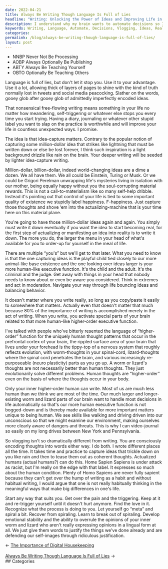 ```yaml
---
date: 2022-04-21
title: Always Be Writing Though Language Is Full of Lies
headline: "Writing: Unlocking the Power of Ideas and Improving Life in Unexpected Ways"
description: I understand why my brain wants to automate decisions so I can focus on more important matters like writing and vlogging. Writing and vlogging are both ways of encoding thoughts into words, and can help manifest ideas into reality. With practice, I can capture ideas and turn them into coherent thoughts. Learn how writing can be used to your advantage and improve your life in unexpected ways.
keywords: Writing, Language, Automate, Decisions, Vlogging, Ideas, Reality, Executive Function, Higher-Order, Manifest, Capture, Coherent, Thoughts, Walking, Driving, Video-Journaling
categories: 
permalink: /blog/always-be-writing-though-language-is-full-of-lies/
layout: post
---
```



- NNBP Never Not Be Processing
- AOBP Always Optionally Be Publishing
- ABTY Always Be Teaching Yourself
- OBTO Optionally Be Teaching Others

Language is full of lies, but don't let it stop you. Use it to your advantage.
Use it a lot, allowing thick of layers of pages to shine with the kind of truth
normally lost in tweets and social media peacocking. Slather on the words,
gooey glob after gooey glob of admittedly imperfectly encoded ideas.

That nonsensical free-flowing writing means something in your life no matter
how meandering, self-triggering or whatever else stops you every time you start
trying. Having a diary, journaling or whatever other stupid label you want to
slap on the practice is worthwhile and will improve your life in countless
unexpected ways. I promise.

The idea is that idea-capture matters. Contrary to the popular notion of
capturing some million-dollar idea that strikes like lightning that must be
written down or else be lost forever, I think such inspiration is a light
background drizzle like rain on the brain. Your deeper writing will be seeded
by lighter idea-capture writing.

Million-dollar, billion-dollar, indeed world-changing ideas are a dime a dozen.
We all have them. We all could be Einstein, Turing or Musk. Or we could be
Grigori Perelman unwrapping life's mysteries living in isolation with our
mother, being equally happy without you the soul-corrupting material rewards.
This is not a call-to-materialism like so many self-help dribble. Instead it's
pointing out that control of your life is tied to some important quality of
existence we stupidly label happiness. F-happiness. Just capture those thoughts
and shove ‘em into the actualizing-machine that is your time here on this
material plane.

You're going to have those million-dollar ideas  again and again. You simply
must write it down eventually if you want the idea to start becoming real, for
the first step of actualizing or manifesting an idea into reality is to write
it down. The more you do, the larger the menu in your head of what's available
for you to order-up for yourself in the meal of life.

There are multiple “you's” but we'll get to that later. What you need to know
is that the one capturing ideas is the playful child tied closely to our more
animal-like base existence and the one looking over ideas larger is your more
human-like executive function. It's the child and the adult. It's the criminal
and the judge. Get away with things in your head that nobody needs to know
about or even be aware you considered. Think in extremes and act in moderation.
Navigate your way through life bouncing ideas and balancing behavior.

It doesn't matter where you write really, so long as you copy/paste it easily
to somewhere that matters. Actually even that doesn't matter that much because
80% of the importance of writing is accomplished merely in the act of writing.
When you write, you activate special parts of your brain related to that more
human-like higher-order executive function.

I've talked with people who've bitterly resented the language of “higher-order”
function for the uniquely human thought patterns that occur in the prefrontal
cortex of your brain, the rippled surface area of your brain that lives under
your forehead is the tippy-top of a nervous system that roughly reflects
evolution, with worm-thoughts in your spinal-cord, lizard-thoughts where the
spinal cord penetrates the brain, and various increasingly re-purposeable
(neuro plasticity) parts as you go up. A worm or lizard's thoughts are not
necessarily better than human thoughts. They just evolutionarily solve
different problems. Human thoughts are “higher-order” even on the basis of
where the thoughts occur in your body.

Only your inner higher-order human can write. Most of us are much less human
than we think we are most of the time. Our much larger and longer-existing worm
and lizard parts of our brain want to handle most decisions in life
automatically so that's our more human executive function is not bogged-down
and is thereby made available for more important matters unique to being human.
We see skills like walking and driving driven into our unconscious so that we
might examine our environment, making ourselves more clearly aware of dangers
and threats. This is why I can video-journal so easily on my long drives
between New York and Pennsylvania.

So vlogging isn't so dramatically different from writing. You are consciously
encoding thoughts into words either way. I do both. I wrote different places
all the time. It takes time and practice to capture ideas that trickle down on
you like rain and then to tease them out as coherent thoughts. Actualized
humans (actual humans?) can do this. Home Sapien Sapiens is under attack as
racist, but I'm really on the edge with that label. It expresses so much about
the human condition. Plenty of Homo Sapiens are never fully sapient because
they can't get over the hump of writing as a habit and without habitual
writing, I would argue that one is not really habitually thinking in the
meaningful ways that make big differences in one's life.

Start any way that suits you. Get over the pain and the triggering. Keep at it
and re-trigger yourself until it doesn't hurt anymore. Find the love in it.
Recognize what the process is doing to you. Let yourself go “meta” and spiral a
bit. Recover from spiraling. Learn to break out of spiraling. Develop emotional
stability and the ability to overrule the opinions of your inner worm and
lizard who aren't really expressing opinions in a lingual form at all. We just
give them words to justify the things we've done already and are defending our
self-images through ridiculous justification.

<div class="arrow-links"><div class="post-nav-prev"><span class="arrow">&larr;&nbsp;</span><a href="/blog/the-importance-of-digital-housekeeping/">The Importance of Digital Housekeeping</a></div> &nbsp; <div class="post-nav-next"><a href="/blog/always-be-writing-though-language-is-full-of-lies/">Always Be Writing Though Language Is Full of Lies</a><span class="arrow">&nbsp;&rarr;</span></div></div>
## Categories

<ul></ul>